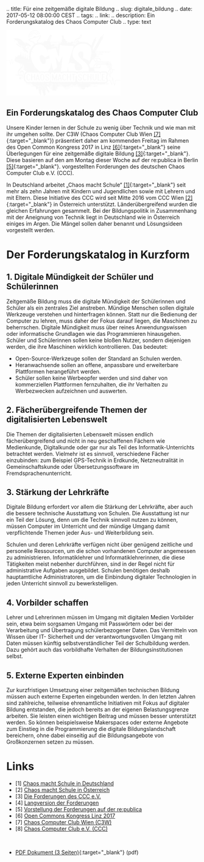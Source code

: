 .. title: Für eine zeitgemäße digitale Bildung
.. slug: digitale_bildung
.. date: 2017-05-12 08:00:00 CEST
.. tags:
.. link:
.. description: Ein Forderungskatalog des Chaos Computer Club
.. type: text

![Chaos macht Schule](/files/images/CmS.png)

## Ein Forderungskatalog des Chaos Computer Club


Unsere Kinder lernen in der Schule zu wenig über Technik und wie man mit
ihr umgehen sollte. Der C3W (Chaos Computer Club Wien [[7]](/){:target="_blank"}) präsentiert
daher am kommenden Freitag im Rahmen des Open Common Kongress 2017
in Linz [[6]](http://opencommons.linz.at/category/open-commons-kongress-2017/){:target="_blank"} seine Überlegungen für eine zeitgemäße digitale Bildung [[3]](http://ccc.de/de/updates/2017/cms-forderungen){:target="_blank"}. Diese 
basieren auf den am Montag dieser Woche auf der re:publica in Berlin [[5]](http://bit.ly/2pvMtlu){:target="_blank"}.
vorgestellten Forderungen des  deutschen Chaos Computer Club e.V. (CCC).

<!-- TEASER_END -->

In Deutschland arbeitet „Chaos macht Schule“ [[1]](http://ccc.de/de/schule){:target="_blank"} seit mehr als zehn Jahren
mit Kindern und Jugendlichen sowie mit Lehrern und mit Eltern. Diese
Initiative des CCC wird seit Mitte 2016 vom CCC Wien [[2]](/schule/){:target="_blank"} in Österreich
unterstützt. Länderübergreifend wurden die gleichen Erfahrungen gesammelt.
Bei der Bildungspolitik in Zusammenhang mit der Aneignung von Technik liegt
in Deutschland wie in Österreich einiges im Argen. Die Mängel sollen daher
benannt und Lösungsideen vorgestellt werden.

# Der Forderungskatalog in Kurzform

## 1. Digitale Mündigkeit der Schüler und Schülerinnen
Zeitgemäße Bildung muss die digitale Mündigkeit der Schülerinnen und
Schüler als ein zentrales Ziel anstreben. Mündige Menschen sollen digitale
Werkzeuge verstehen und hinterfragen können. Statt nur die Bedienung der
Computer zu lehren, muss daher der Fokus darauf liegen, die Maschinen zu
beherrschen.
Digitale Mündigkeit muss über reines Anwendungswissen oder informatische
Grundlagen wie das Programmieren hinausgehen. Schüler und Schülerinnen
sollen keine bloßen Nutzer, sondern diejenigen werden, die ihre Maschinen
wirklich kontrollieren. Das bedeutet:

*  Open-Source-Werkzeuge sollen der Standard an Schulen werden.
*  Heranwachsende sollen an offene, anpassbare und erweiterbare
Plattformen herangeführt werden.
*  Schüler sollen keine Werbeopfer werden und sind daher von
kommerziellen Plattformen fernzuhalten, die ihr Verhalten zu
Werbezwecken aufzeichnen und auswerten.


## 2. Fächerübergreifende Themen der digitalisierten Lebenswelt
Die Themen der digitalisierten Lebenswelt müssen endlich fächerübergreifend
und nicht in neu geschaffenen Fächern wie Medienkunde, Digitalkunde oder
gar nur als Teil des Informatik-Unterrichts betrachtet werden. Vielmehr ist es
sinnvoll, verschiedene Fächer einzubinden: zum Beispiel GPS-Technik in
Erdkunde, Netzneutralität in Gemeinschaftskunde oder Übersetzungssoftware
im Fremdsprachenunterricht.

## 3. Stärkung der Lehrkräfte
Digitale Bildung erfordert vor allem die Stärkung der Lehrkräfte, aber auch die
bessere technische Ausstattung von Schulen. Die Ausstattung ist nur ein Teil
der Lösung, denn um die Technik sinnvoll nutzen zu können, müssen
Computer im Unterricht und der mündige Umgang damit verpflichtende
Themen jeder Aus- und Weiterbildung sein.


Schulen und deren Lehrkräfte verfügen nicht über genügend zeitliche und
personelle Ressourcen, um die schon vorhandenen Computer angemessen zu
administrieren. Informatiklehrer und Informatiklehrerinnen, die diese
Tätigkeiten meist nebenher durchführen, sind in der Regel nicht für
administrative Aufgaben ausgebildet. Schulen benötigen deshalb hauptamtliche
Administratoren, um die Einbindung digitaler Technologien in jeden
Unterricht sinnvoll zu bewerkstelligen.

## 4. Vorbilder schaffen
Lehrer und Lehrerinnen müssen im Umgang mit digitalen Medien Vorbilder
sein, etwa beim sorgsamen Umgang mit Passwörtern oder bei der Verarbeitung
und Übertragung schülerbezogener Daten. Das Vermitteln von Wissen über
IT- Sicherheit und der verantwortungsvollen Umgang mit Daten müssen
künftig selbstverständlicher Teil der Schulbildung werden. Dazu gehört auch
das vorbildhafte Verhalten der Bildungsinstitutionen selbst.


## 5. Externe Experten einbinden
Zur kurzfristigen Umsetzung einer zeitgemäßen technischen Bildung müssen
auch externe Experten eingebunden werden. In den letzten Jahren sind
zahlreiche, teilweise ehrenamtliche Initiativen mit Fokus auf digitaler Bildung
entstanden, die jedoch bereits an der eigenen Belastungsgrenze arbeiten. Sie
leisten einen wichtigen Beitrag und müssen besser unterstützt werden. So
können beispielsweise Makerspaces oder externe Angebote zum Einstieg in die
Programmierung die digitale Bildungslandschaft bereichern, ohne dabei
einseitig auf die Bildungsangebote von Großkonzernen setzen zu müssen.

# Links
*  [1] [Chaos macht Schule in Deutschland](http://ccc.de/de/schule)
*  [2] [Chaos macht Schule in Österreich](/schule/)
*  [3] [Die Forderungen des CCC e.V.](http://ccc.de/de/updates/2017/cms-forderungen)
*  [4] [Langversion der Forderungen](http://ccc.de/de/cms-forderungen-lang)
*  [5] [Vorstellung der Forderungen auf der re:publica](http://bit.ly/2pvMtlu)
*  [6] [Open Commons Kongress Linz 2017](http://opencommons.linz.at/category/open-commons-kongress-2017/)
*  [7] [Chaos Computer Club Wien (C3W)](/)
*  [8] [Chaos Computer Club e.V. (CCC)](https://ccc.de)

&nbsp;

* [PDF Dokument (3 Seiten)](link:///files/publications/201705_CmS_Forderungskatalog.pdf){:target="_blank"} (pdf)

